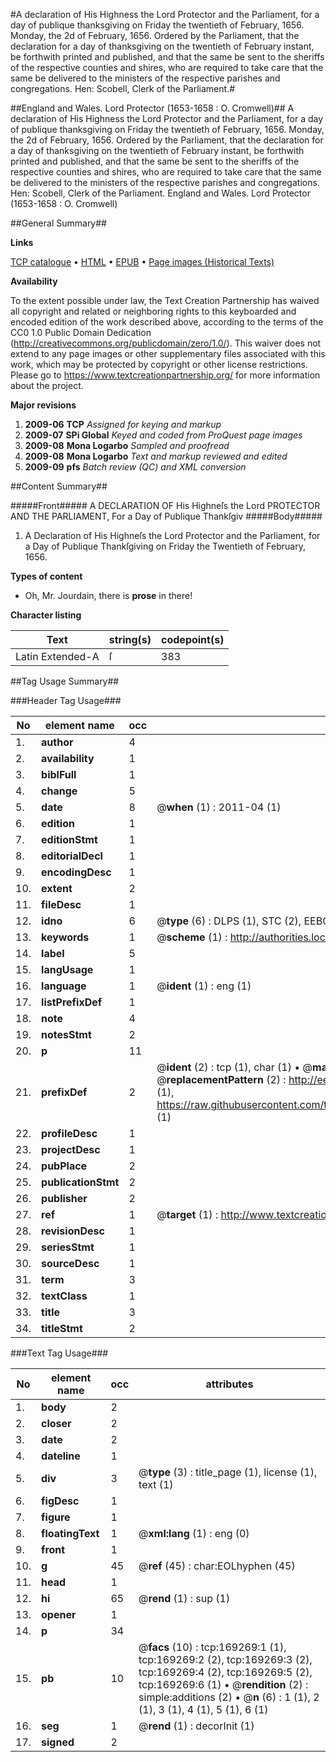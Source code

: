 #A declaration of His Highness the Lord Protector and the Parliament, for a day of publique thanksgiving on Friday the twentieth of February, 1656. Monday, the 2d of February, 1656. Ordered by the Parliament, that the declaration for a day of thanksgiving on the twentieth of February instant, be forthwith printed and published, and that the same be sent to the sheriffs of the respective counties and shires, who are required to take care that the same be delivered to the ministers of the respective parishes and congregations. Hen: Scobell, Clerk of the Parliament.#

##England and Wales. Lord Protector (1653-1658 : O. Cromwell)##
A declaration of His Highness the Lord Protector and the Parliament, for a day of publique thanksgiving on Friday the twentieth of February, 1656. Monday, the 2d of February, 1656. Ordered by the Parliament, that the declaration for a day of thanksgiving on the twentieth of February instant, be forthwith printed and published, and that the same be sent to the sheriffs of the respective counties and shires, who are required to take care that the same be delivered to the ministers of the respective parishes and congregations. Hen: Scobell, Clerk of the Parliament.
England and Wales. Lord Protector (1653-1658 : O. Cromwell)

##General Summary##

**Links**

[TCP catalogue](http://www.ota.ox.ac.uk/tcp/)  • 
[HTML](http://tei.it.ox.ac.uk/tcp/Texts-HTML/free/A80/A80897.html)  • 
[EPUB](http://tei.it.ox.ac.uk/tcp/Texts-EPUB/free/A80/A80897.epub) • 
[Page images (Historical Texts)](https://historicaltexts.jisc.ac.uk/eebo-99869460e)

**Availability**

To the extent possible under law, the Text Creation Partnership has waived all copyright and related or neighboring rights to this keyboarded and encoded edition of the work described above, according to the terms of the CC0 1.0 Public Domain Dedication (http://creativecommons.org/publicdomain/zero/1.0/). This waiver does not extend to any page images or other supplementary files associated with this work, which may be protected by copyright or other license restrictions. Please go to https://www.textcreationpartnership.org/ for more information about the project.

**Major revisions**

1. __2009-06__ __TCP__ *Assigned for keying and markup*
1. __2009-07__ __SPi Global__ *Keyed and coded from ProQuest page images*
1. __2009-08__ __Mona Logarbo__ *Sampled and proofread*
1. __2009-08__ __Mona Logarbo__ *Text and markup reviewed and edited*
1. __2009-09__ __pfs__ *Batch review (QC) and XML conversion*

##Content Summary##

#####Front#####
A DECLARATION OF His Highneſs the Lord PROTECTOR AND THE PARLIAMENT, For a Day of Publique Thankſgiv
#####Body#####

1. A Declaration of His Highneſs the Lord Protector and the Parliament, for a Day of Publique Thankſgiving on Friday the Twentieth of February, 1656.

**Types of content**

  * Oh, Mr. Jourdain, there is **prose** in there!

**Character listing**


|Text|string(s)|codepoint(s)|
|---|---|---|
|Latin Extended-A|ſ|383|

##Tag Usage Summary##

###Header Tag Usage###

|No|element name|occ|attributes|
|---|---|---|---|
|1.|__author__|4||
|2.|__availability__|1||
|3.|__biblFull__|1||
|4.|__change__|5||
|5.|__date__|8| @__when__ (1) : 2011-04 (1)|
|6.|__edition__|1||
|7.|__editionStmt__|1||
|8.|__editorialDecl__|1||
|9.|__encodingDesc__|1||
|10.|__extent__|2||
|11.|__fileDesc__|1||
|12.|__idno__|6| @__type__ (6) : DLPS (1), STC (2), EEBO-CITATION (1), PROQUEST (1), VID (1)|
|13.|__keywords__|1| @__scheme__ (1) : http://authorities.loc.gov/ (1)|
|14.|__label__|5||
|15.|__langUsage__|1||
|16.|__language__|1| @__ident__ (1) : eng (1)|
|17.|__listPrefixDef__|1||
|18.|__note__|4||
|19.|__notesStmt__|2||
|20.|__p__|11||
|21.|__prefixDef__|2| @__ident__ (2) : tcp (1), char (1)  •  @__matchPattern__ (2) : ([0-9\-]+):([0-9IVX]+) (1), (.+) (1)  •  @__replacementPattern__ (2) : http://eebo.chadwyck.com/downloadtiff?vid=$1&page=$2 (1), https://raw.githubusercontent.com/textcreationpartnership/Texts/master/tcpchars.xml#$1 (1)|
|22.|__profileDesc__|1||
|23.|__projectDesc__|1||
|24.|__pubPlace__|2||
|25.|__publicationStmt__|2||
|26.|__publisher__|2||
|27.|__ref__|1| @__target__ (1) : http://www.textcreationpartnership.org/docs/. (1)|
|28.|__revisionDesc__|1||
|29.|__seriesStmt__|1||
|30.|__sourceDesc__|1||
|31.|__term__|3||
|32.|__textClass__|1||
|33.|__title__|3||
|34.|__titleStmt__|2||


###Text Tag Usage###

|No|element name|occ|attributes|
|---|---|---|---|
|1.|__body__|2||
|2.|__closer__|2||
|3.|__date__|2||
|4.|__dateline__|1||
|5.|__div__|3| @__type__ (3) : title_page (1), license (1), text (1)|
|6.|__figDesc__|1||
|7.|__figure__|1||
|8.|__floatingText__|1| @__xml:lang__ (1) : eng (0)|
|9.|__front__|1||
|10.|__g__|45| @__ref__ (45) : char:EOLhyphen (45)|
|11.|__head__|1||
|12.|__hi__|65| @__rend__ (1) : sup (1)|
|13.|__opener__|1||
|14.|__p__|34||
|15.|__pb__|10| @__facs__ (10) : tcp:169269:1 (1), tcp:169269:2 (2), tcp:169269:3 (2), tcp:169269:4 (2), tcp:169269:5 (2), tcp:169269:6 (1)  •  @__rendition__ (2) : simple:additions (2)  •  @__n__ (6) : 1 (1), 2 (1), 3 (1), 4 (1), 5 (1), 6 (1)|
|16.|__seg__|1| @__rend__ (1) : decorInit (1)|
|17.|__signed__|2||
